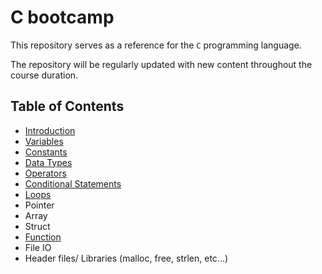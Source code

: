 # C bootcamp

This repository serves as a reference for the `C` programming language.
    
The repository will be regularly updated with new content throughout the course duration.


## Table of Contents


- [Introduction](https://github.com/SAFCSP-Team/c-bootcamp/blob/main/bootcamp/01.introduction.md)
- [Variables](https://github.com/SAFCSP-Team/c-bootcamp/blob/main/bootcamp/02.variables.md)
- [Constants](https://github.com/SAFCSP-Team/c-bootcamp/blob/main/bootcamp/03.constants.md)
- [Data Types](https://github.com/SAFCSP-Team/c-bootcamp/blob/main/bootcamp/04.data-types.md)
- [Operators](https://github.com/SAFCSP-Team/c-bootcamp/blob/main/bootcamp/05.Operators.md)
- [Conditional Statements](https://github.com/SAFCSP-Team/c-bootcamp/blob/main/bootcamp/06.conditional-statements.md)
- [Loops](https://github.com/SAFCSP-Team/c-bootcamp/blob/main/bootcamp/07.loop.md)
- Pointer
- Array
- Struct
- [Function](https://github.com/SAFCSP-Team/c-bootcamp/blob/main/bootcamp/07.loop.md)
- File IO
- Header files/ Libraries (malloc, free, strlen, etc...)
